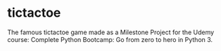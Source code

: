 # tictactoe
The famous tictactoe game made as a Milestone Project for the Udemy course:
Complete Python Bootcamp: Go from zero to hero in Python 3.
